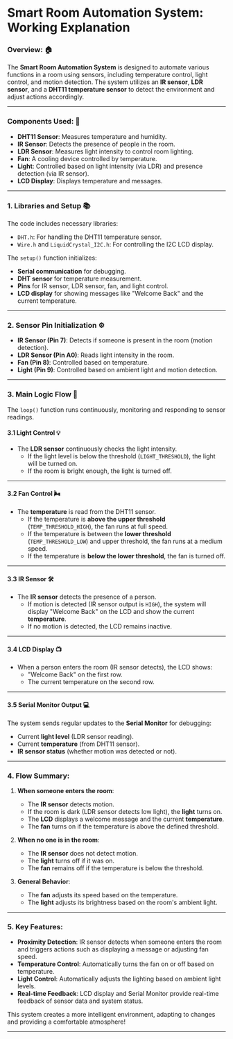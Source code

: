 # Smart Room Automation System: Working Explanation

### Overview: 🏠
The **Smart Room Automation System** is designed to automate various functions in a room using sensors, including temperature control, light control, and motion detection. The system utilizes an **IR sensor**, **LDR sensor**, and a **DHT11 temperature sensor** to detect the environment and adjust actions accordingly.

---

### Components Used: 🔧
- **DHT11 Sensor**: Measures temperature and humidity.
- **IR Sensor**: Detects the presence of people in the room.
- **LDR Sensor**: Measures light intensity to control room lighting.
- **Fan**: A cooling device controlled by temperature.
- **Light**: Controlled based on light intensity (via LDR) and presence detection (via IR sensor).
- **LCD Display**: Displays temperature and messages.

---

### 1. **Libraries and Setup** 📚
The code includes necessary libraries:
- `DHT.h`: For handling the DHT11 temperature sensor.
- `Wire.h` and `LiquidCrystal_I2C.h`: For controlling the I2C LCD display.

The `setup()` function initializes:
- **Serial communication** for debugging.
- **DHT sensor** for temperature measurement.
- **Pins** for IR sensor, LDR sensor, fan, and light control.
- **LCD display** for showing messages like "Welcome Back" and the current temperature.

---

### 2. **Sensor Pin Initialization** ⚙️
- **IR Sensor (Pin 7)**: Detects if someone is present in the room (motion detection).
- **LDR Sensor (Pin A0)**: Reads light intensity in the room.
- **Fan (Pin 8)**: Controlled based on temperature.
- **Light (Pin 9)**: Controlled based on ambient light and motion detection.

---

### 3. **Main Logic Flow** 🔄
The `loop()` function runs continuously, monitoring and responding to sensor readings.

#### 3.1 **Light Control** 💡
- The **LDR sensor** continuously checks the light intensity.
  - If the light level is below the threshold (`LIGHT_THRESHOLD`), the light will be turned on.
  - If the room is bright enough, the light is turned off.
  
---

#### 3.2 **Fan Control** 🌬
- The **temperature** is read from the DHT11 sensor.
  - If the temperature is **above the upper threshold** (`TEMP_THRESHOLD_HIGH`), the fan runs at full speed.
  - If the temperature is between the **lower threshold** (`TEMP_THRESHOLD_LOW`) and upper threshold, the fan runs at a medium speed.
  - If the temperature is **below the lower threshold**, the fan is turned off.

---

#### 3.3 **IR Sensor** 🛠
- The **IR sensor** detects the presence of a person.
  - If motion is detected (IR sensor output is `HIGH`), the system will display "Welcome Back" on the LCD and show the current **temperature**.
  - If no motion is detected, the LCD remains inactive.

---

#### 3.4 **LCD Display** 📺
- When a person enters the room (IR sensor detects), the LCD shows:
  - "Welcome Back" on the first row.
  - The current temperature on the second row.
  
---

#### 3.5 **Serial Monitor Output** 💻
The system sends regular updates to the **Serial Monitor** for debugging:
- Current **light level** (LDR sensor reading).
- Current **temperature** (from DHT11 sensor).
- **IR sensor status** (whether motion was detected or not).

---

### 4. **Flow Summary**:

1. **When someone enters the room**:
   - The **IR sensor** detects motion.
   - If the room is dark (LDR sensor detects low light), the **light** turns on.
   - The **LCD** displays a welcome message and the current **temperature**.
   - The **fan** turns on if the temperature is above the defined threshold.

2. **When no one is in the room**:
   - The **IR sensor** does not detect motion.
   - The **light** turns off if it was on.
   - The **fan** remains off if the temperature is below the threshold.

3. **General Behavior**:
   - The **fan** adjusts its speed based on the temperature.
   - The **light** adjusts its brightness based on the room's ambient light.

---

### 5. **Key Features**:
- **Proximity Detection**: IR sensor detects when someone enters the room and triggers actions such as displaying a message or adjusting fan speed.
- **Temperature Control**: Automatically turns the fan on or off based on temperature.
- **Light Control**: Automatically adjusts the lighting based on ambient light levels.
- **Real-time Feedback**: LCD display and Serial Monitor provide real-time feedback of sensor data and system status.

This system creates a more intelligent environment, adapting to changes and providing a comfortable atmosphere!

---
